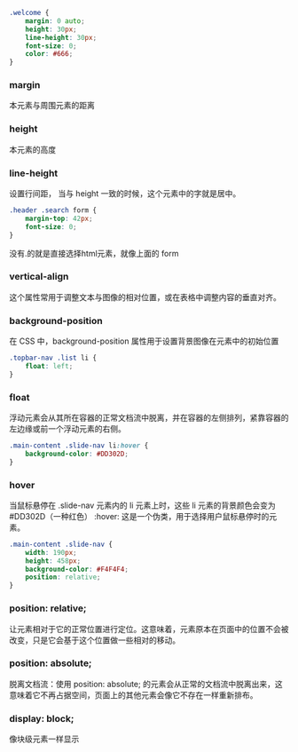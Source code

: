 
```css
.welcome {
    margin: 0 auto;
    height: 30px;
    line-height: 30px;
    font-size: 0;
    color: #666;
}
```
### margin
本元素与周围元素的距离

### height
本元素的高度

### line-height
设置行间距， 当与 height 一致的时候，这个元素中的字就是居中。


```css
.header .search form {
    margin-top: 42px;
    font-size: 0;
}
```
没有.的就是直接选择html元素，就像上面的 form

### vertical-align
这个属性常用于调整文本与图像的相对位置，或在表格中调整内容的垂直对齐。

### background-position
在 CSS 中，background-position 属性用于设置背景图像在元素中的初始位置

```css
.topbar-nav .list li {
    float: left;
}
```
### float
浮动元素会从其所在容器的正常文档流中脱离，并在容器的左侧排列，紧靠容器的左边缘或前一个浮动元素的右侧。

```css
.main-content .slide-nav li:hover {
    background-color: #DD302D;
}
```
### hover
当鼠标悬停在 .slide-nav 元素内的 li 元素上时，这些 li 元素的背景颜色会变为 #DD302D（一种红色）
:hover: 这是一个伪类，用于选择用户鼠标悬停时的元素。

```css
.main-content .slide-nav {
    width: 190px;
    height: 458px;
    background-color: #F4F4F4;
    position: relative;
}
```
### position: relative;
让元素相对于它的正常位置进行定位。这意味着，元素原本在页面中的位置不会被改变，只是它会基于这个位置做一些相对的移动。
### position: absolute;
脱离文档流：使用 position: absolute; 的元素会从正常的文档流中脱离出来，这意味着它不再占据空间，页面上的其他元素会像它不存在一样重新排布。

### display: block;
像块级元素一样显示
